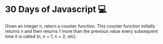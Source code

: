 # 30 Days of Javascript 💻

Given an integer n, return a counter function. This counter function initially returns n and then returns 1 more than the previous value every subsequent time it is called (n, n + 1, n + 2, etc).
